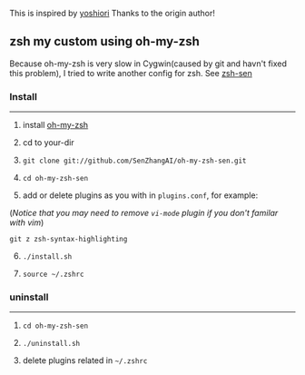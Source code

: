 This is inspired by [yoshiori](https://github.com/yoshiori/oh-my-zsh-yoshiori)
Thanks to the origin author!

## zsh my custom using oh-my-zsh

Because oh-my-zsh is very slow in Cygwin(caused by git and havn't fixed this problem),
I tried to write another config for zsh.  See [zsh-sen](https://github.com/SenZhangAI/zsh-sen)

### Install
----------------

1. install [oh-my-zsh](https://github.com/robbyrussell/oh-my-zsh)

2. cd to your-dir

3. `git clone git://github.com/SenZhangAI/oh-my-zsh-sen.git`

4. `cd oh-my-zsh-sen`

5. add or delete plugins as you with in `plugins.conf`, for example:

(*Notice that you may need to remove `vi-mode` plugin if you don't familar with vim*)

```
git z zsh-syntax-highlighting
```

6. `./install.sh`

7. `source ~/.zshrc`

### uninstall
----------------
1. `cd oh-my-zsh-sen`

2. `./uninstall.sh`

3. delete plugins related in `~/.zshrc`

